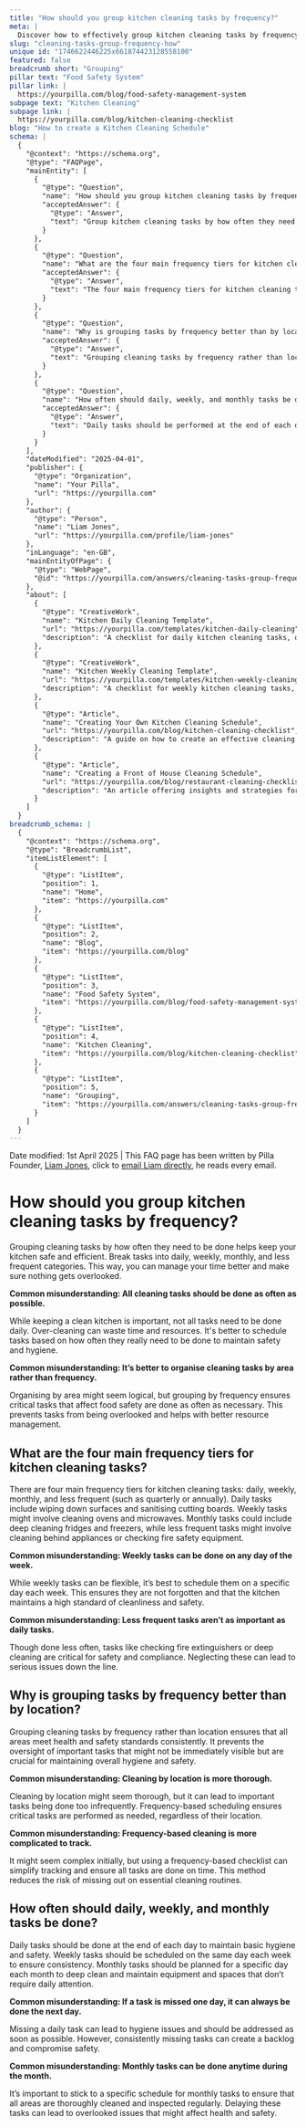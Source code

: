 ```yaml
---
title: "How should you group kitchen cleaning tasks by frequency?"
meta: |
  Discover how to effectively group kitchen cleaning tasks by frequency—daily, weekly, monthly, and less frequent—to enhance safety and efficiency.
slug: "cleaning-tasks-group-frequency-how"
unique id: "1746622446225x661874423128558100"
featured: false
breadcrumb short: "Grouping"
pillar text: "Food Safety System"
pillar link: |
  https://yourpilla.com/blog/food-safety-management-system
subpage text: "Kitchen Cleaning"
subpage link: |
  https://yourpilla.com/blog/kitchen-cleaning-checklist
blog: "How to create a Kitchen Cleaning Schedule"
schema: |
  {
    "@context": "https://schema.org",
    "@type": "FAQPage",
    "mainEntity": [
      {
        "@type": "Question",
        "name": "How should you group kitchen cleaning tasks by frequency?",
        "acceptedAnswer": {
          "@type": "Answer",
          "text": "Group kitchen cleaning tasks by how often they need to be done to keep your kitchen safe and efficient. Organise tasks into daily, weekly, monthly, and less frequent categories to manage time better and ensure no task is overlooked."
        }
      },
      {
        "@type": "Question",
        "name": "What are the four main frequency tiers for kitchen cleaning tasks?",
        "acceptedAnswer": {
          "@type": "Answer",
          "text": "The four main frequency tiers for kitchen cleaning tasks are: daily, weekly, monthly, and less frequent tasks. Daily tasks might include wiping down surfaces and sanitising cutting boards. Weekly tasks could involve cleaning ovens and microwaves. Monthly tasks might involve deep cleaning fridges and freezers, while less frequent tasks could include cleaning behind appliances or checking fire safety equipment."
        }
      },
      {
        "@type": "Question",
        "name": "Why is grouping tasks by frequency better than by location?",
        "acceptedAnswer": {
          "@type": "Answer",
          "text": "Grouping cleaning tasks by frequency rather than location ensures that all areas meet health and safety standards consistently. It prevents the oversight of important tasks that might not be immediately visible but are crucial for maintaining overall hygiene and safety."
        }
      },
      {
        "@type": "Question",
        "name": "How often should daily, weekly, and monthly tasks be done?",
        "acceptedAnswer": {
          "@type": "Answer",
          "text": "Daily tasks should be performed at the end of each day to maintain basic hygiene and safety. Weekly tasks should be conducted on the same day each week to ensure consistency. Monthly tasks should be planned for a specific day each month to deep clean and maintain equipment and spaces that do not require daily attention."
        }
      }
    ],
    "dateModified": "2025-04-01",
    "publisher": {
      "@type": "Organization",
      "name": "Your Pilla",
      "url": "https://yourpilla.com"
    },
    "author": {
      "@type": "Person",
      "name": "Liam Jones",
      "url": "https://yourpilla.com/profile/liam-jones"
    },
    "inLanguage": "en-GB",
    "mainEntityOfPage": {
      "@type": "WebPage",
      "@id": "https://yourpilla.com/answers/cleaning-tasks-group-frequency-how"
    },
    "about": [
      {
        "@type": "CreativeWork",
        "name": "Kitchen Daily Cleaning Template",
        "url": "https://yourpilla.com/templates/kitchen-daily-cleaning",
        "description": "A checklist for daily kitchen cleaning tasks, designed to maintain cleanliness and safety."
      },
      {
        "@type": "CreativeWork",
        "name": "Kitchen Weekly Cleaning Template",
        "url": "https://yourpilla.com/templates/kitchen-weekly-cleaning",
        "description": "A checklist for weekly kitchen cleaning tasks, ensuring hygiene and efficiency in the kitchen."
      },
      {
        "@type": "Article",
        "name": "Creating Your Own Kitchen Cleaning Schedule",
        "url": "https://yourpilla.com/blog/kitchen-cleaning-checklist",
        "description": "A guide on how to create an effective cleaning schedule for your kitchen that ensures all important areas are covered."
      },
      {
        "@type": "Article",
        "name": "Creating a Front of House Cleaning Schedule",
        "url": "https://yourpilla.com/blog/restaurant-cleaning-checklists",
        "description": "An article offering insights and strategies for creating a cleaning schedule for front-of-house areas in restaurants."
      }
    ]
  }
breadcrumb_schema: |
  {
    "@context": "https://schema.org",
    "@type": "BreadcrumbList",
    "itemListElement": [
      {
        "@type": "ListItem",
        "position": 1,
        "name": "Home",
        "item": "https://yourpilla.com"
      },
      {
        "@type": "ListItem",
        "position": 2,
        "name": "Blog",
        "item": "https://yourpilla.com/blog"
      },
      {
        "@type": "ListItem",
        "position": 3,
        "name": "Food Safety System",
        "item": "https://yourpilla.com/blog/food-safety-management-system"
      },
      {
        "@type": "ListItem",
        "position": 4,
        "name": "Kitchen Cleaning",
        "item": "https://yourpilla.com/blog/kitchen-cleaning-checklist"
      },
      {
        "@type": "ListItem",
        "position": 5,
        "name": "Grouping",
        "item": "https://yourpilla.com/answers/cleaning-tasks-group-frequency-how"
      }
    ]
  }
---
```


Date modified: 1st April 2025 | This FAQ page has been written by Pilla Founder, [Liam Jones](https://yourpilla.com/profile/liam-jones), click to [email Liam directly](https://mailto:liam@yourpilla.com), he reads every email.

# How should you group kitchen cleaning tasks by frequency?

Grouping cleaning tasks by how often they need to be done helps keep your kitchen safe and efficient. Break tasks into daily, weekly, monthly, and less frequent categories. This way, you can manage your time better and make sure nothing gets overlooked.

**Common misunderstanding: All cleaning tasks should be done as often as possible.**

While keeping a clean kitchen is important, not all tasks need to be done daily. Over-cleaning can waste time and resources. It's better to schedule tasks based on how often they really need to be done to maintain safety and hygiene.

**Common misunderstanding: It’s better to organise cleaning tasks by area rather than frequency.**

Organising by area might seem logical, but grouping by frequency ensures critical tasks that affect food safety are done as often as necessary. This prevents tasks from being overlooked and helps with better resource management.

## What are the four main frequency tiers for kitchen cleaning tasks?

There are four main frequency tiers for kitchen cleaning tasks: daily, weekly, monthly, and less frequent (such as quarterly or annually). Daily tasks include wiping down surfaces and sanitising cutting boards. Weekly tasks might involve cleaning ovens and microwaves. Monthly tasks could include deep cleaning fridges and freezers, while less frequent tasks might involve cleaning behind appliances or checking fire safety equipment.

**Common misunderstanding: Weekly tasks can be done on any day of the week.**

While weekly tasks can be flexible, it’s best to schedule them on a specific day each week. This ensures they are not forgotten and that the kitchen maintains a high standard of cleanliness and safety.

**Common misunderstanding: Less frequent tasks aren’t as important as daily tasks.**

Though done less often, tasks like checking fire extinguishers or deep cleaning are critical for safety and compliance. Neglecting these can lead to serious issues down the line.

## Why is grouping tasks by frequency better than by location?

Grouping cleaning tasks by frequency rather than location ensures that all areas meet health and safety standards consistently. It prevents the oversight of important tasks that might not be immediately visible but are crucial for maintaining overall hygiene and safety.

**Common misunderstanding: Cleaning by location is more thorough.**

Cleaning by location might seem thorough, but it can lead to important tasks being done too infrequently. Frequency-based scheduling ensures critical tasks are performed as needed, regardless of their location.

**Common misunderstanding: Frequency-based cleaning is more complicated to track.**

It might seem complex initially, but using a frequency-based checklist can simplify tracking and ensure all tasks are done on time. This method reduces the risk of missing out on essential cleaning routines.

## How often should daily, weekly, and monthly tasks be done?

Daily tasks should be done at the end of each day to maintain basic hygiene and safety. Weekly tasks should be scheduled on the same day each week to ensure consistency. Monthly tasks should be planned for a specific day each month to deep clean and maintain equipment and spaces that don’t require daily attention.

**Common misunderstanding: If a task is missed one day, it can always be done the next day.**

Missing a daily task can lead to hygiene issues and should be addressed as soon as possible. However, consistently missing tasks can create a backlog and compromise safety.

**Common misunderstanding: Monthly tasks can be done anytime during the month.**

It’s important to stick to a specific schedule for monthly tasks to ensure that all areas are thoroughly cleaned and inspected regularly. Delaying these tasks can lead to overlooked issues that might affect health and safety.